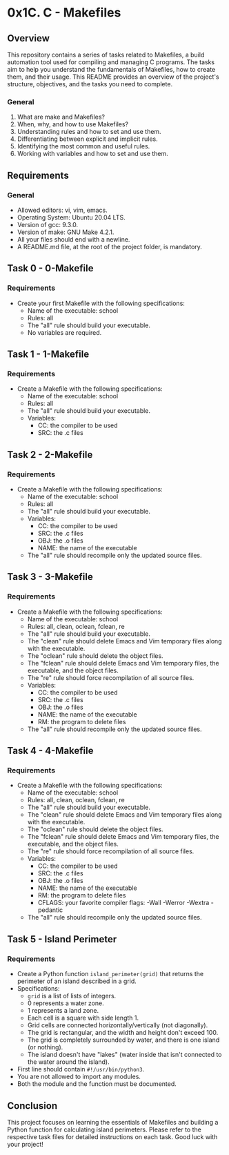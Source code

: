 # 0x1C. C - Makefiles

## Overview
This repository contains a series of tasks related to Makefiles, a build automation tool used for compiling and managing C programs. The tasks aim to help you understand the fundamentals of Makefiles, how to create them, and their usage. This README provides an overview of the project's structure, objectives, and the tasks you need to complete.


### General
1. What are make and Makefiles?
2. When, why, and how to use Makefiles?
3. Understanding rules and how to set and use them.
4. Differentiating between explicit and implicit rules.
5. Identifying the most common and useful rules.
6. Working with variables and how to set and use them.


## Requirements
### General
- Allowed editors: vi, vim, emacs.
- Operating System: Ubuntu 20.04 LTS.
- Version of gcc: 9.3.0.
- Version of make: GNU Make 4.2.1.
- All your files should end with a newline.
- A README.md file, at the root of the project folder, is mandatory.

## Task 0 - 0-Makefile
### Requirements
- Create your first Makefile with the following specifications:
  - Name of the executable: school
  - Rules: all
  - The "all" rule should build your executable.
  - No variables are required.

## Task 1 - 1-Makefile
### Requirements
- Create a Makefile with the following specifications:
  - Name of the executable: school
  - Rules: all
  - The "all" rule should build your executable.
  - Variables:
    - CC: the compiler to be used
    - SRC: the .c files

## Task 2 - 2-Makefile
### Requirements
- Create a Makefile with the following specifications:
  - Name of the executable: school
  - Rules: all
  - The "all" rule should build your executable.
  - Variables:
    - CC: the compiler to be used
    - SRC: the .c files
    - OBJ: the .o files
    - NAME: the name of the executable
  - The "all" rule should recompile only the updated source files.

## Task 3 - 3-Makefile
### Requirements
- Create a Makefile with the following specifications:
  - Name of the executable: school
  - Rules: all, clean, oclean, fclean, re
  - The "all" rule should build your executable.
  - The "clean" rule should delete Emacs and Vim temporary files along with the executable.
  - The "oclean" rule should delete the object files.
  - The "fclean" rule should delete Emacs and Vim temporary files, the executable, and the object files.
  - The "re" rule should force recompilation of all source files.
  - Variables:
    - CC: the compiler to be used
    - SRC: the .c files
    - OBJ: the .o files
    - NAME: the name of the executable
    - RM: the program to delete files
  - The "all" rule should recompile only the updated source files.

## Task 4 - 4-Makefile
### Requirements
- Create a Makefile with the following specifications:
  - Name of the executable: school
  - Rules: all, clean, oclean, fclean, re
  - The "all" rule should build your executable.
  - The "clean" rule should delete Emacs and Vim temporary files along with the executable.
  - The "oclean" rule should delete the object files.
  - The "fclean" rule should delete Emacs and Vim temporary files, the executable, and the object files.
  - The "re" rule should force recompilation of all source files.
  - Variables:
    - CC: the compiler to be used
    - SRC: the .c files
    - OBJ: the .o files
    - NAME: the name of the executable
    - RM: the program to delete files
    - CFLAGS: your favorite compiler flags: -Wall -Werror -Wextra -pedantic
  - The "all" rule should recompile only the updated source files.

## Task 5 - Island Perimeter
### Requirements
- Create a Python function `island_perimeter(grid)` that returns the perimeter of an island described in a grid.
- Specifications:
  - `grid` is a list of lists of integers.
  - 0 represents a water zone.
  - 1 represents a land zone.
  - Each cell is a square with side length 1.
  - Grid cells are connected horizontally/vertically (not diagonally).
  - The grid is rectangular, and the width and height don't exceed 100.
  - The grid is completely surrounded by water, and there is one island (or nothing).
  - The island doesn't have "lakes" (water inside that isn't connected to the water around the island).
- First line should contain `#!/usr/bin/python3`.
- You are not allowed to import any modules.
- Both the module and the function must be documented.

## Conclusion
This project focuses on learning the essentials of Makefiles and building a Python function for calculating island perimeters. Please refer to the respective task files for detailed instructions on each task. Good luck with your project!
